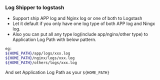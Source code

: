 ### Log Shipper to logstash
* Support ship APP log and Nginx log or one of both to Logstash
* Let it default if you only have one log type of both APP log and Ningx log.
* Also you can put all any type log(include app/nginx/other type) to Application Log Path with below pattern.
```bash
eg:
${HOME_PATH}/app/logs/xxx.log
${HOME_PATH}/nginx/logs/xxx.log
${HOME_PATH}/others/logs/xxx.log
```
And set Application Log Path as your `${HOME_PATH}`
